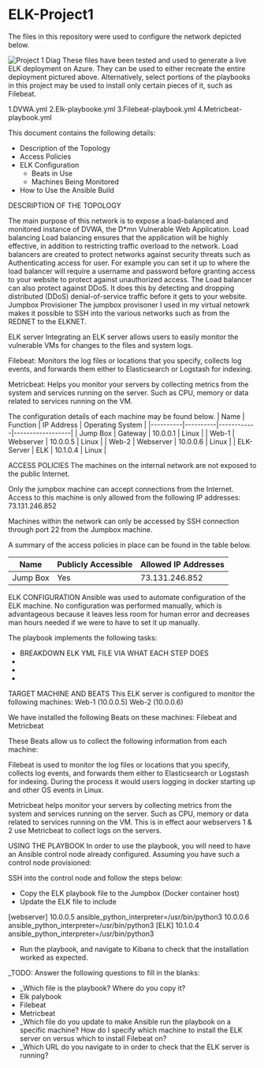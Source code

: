 # ELK-Project1
The files in this repository were used to configure the network depicted below.

![Project 1 Diag](https://user-images.githubusercontent.com/87491789/150643084-51b6df57-b0e5-4055-8f2c-e24551388653.jpg)
These files have been tested and used to generate a live ELK deployment on Azure. They can be used to either recreate the entire deployment pictured above. Alternatively, select portions of the playbooks in this project may be used to install only certain pieces of it, such as Filebeat.

1.DVWA.yml
2.Elk-playbooke.yml 
3.Filebeat-playbook.yml
4.Metricbeat-playbook.yml

This document contains the following details:

- Description of the Topology
- Access Policies
- ELK Configuration
  - Beats in Use
  - Machines Being Monitored
- How to Use the Ansible Build

DESCRIPTION OF THE TOPOLOGY

The main purpose of this network is to expose a load-balanced and monitored instance of DVWA, the D*mn Vulnerable Web Application.
Load balancing 
Load balancing ensures that the application will be highly effective, in addition to restricting traffic overload to the network.
Load balancers are created to protect networks against security threats such as Authenticating access for user. For example you can set it up to where the load balancer will require a username and password before granting access to your website to protect against unauthorized access. The Load balancer can also protect against DDoS. It does this by detecting and dropping distributed (DDoS) denial-of-service traffic before it gets to your website.
Jumpbox Provisioner
The jumpbox provisoner I used in my virtual netowrk makes it possible to SSH into the various networks such as from the REDNET to the ELKNET.

ELK server
Integrating an ELK server allows users to easily monitor the vulnerable VMs for changes to the files and system logs.

Filebeat: Monitors the log files or locations that you specify, collects log events, and forwards them either to Elasticsearch or Logstash for indexing.

Metricbeat: Helps you monitor your servers by collecting metrics from the system and services running on the server. Such as CPU, memory or data related to services running on the VM.


The configuration details of each machine may be found below.
| Name     | Function | IP Address | Operating System |
|----------|----------|------------|------------------|
| Jump Box | Gateway  | 10.0.0.1   | Linux            | 
| Web-1     | Webserver | 10.0.0.5   | Linux          |
| Web-2     | Webserver | 10.0.0.6   | Linux          |
| ELK-Server    | ELK   | 10.1.0.4   | Linux          |

ACCESS POLICIES
The machines on the internal network are not exposed to the public Internet. 

Only the jumpbox machine can accept connections from the Internet. Access to this machine is only allowed from the following IP addresses:
73.131.246.852

Machines within the network can only be accessed by SSH connection through port 22 from the Jumpbox machine.

A summary of the access policies in place can be found in the table below.

| Name     | Publicly Accessible | Allowed IP Addresses |
|----------|---------------------|----------------------|
| Jump Box | Yes                 | 73.131.246.852    |

ELK CONFIGURATION
Ansible was used to automate configuration of the ELK machine. No configuration was performed manually, which is advantageous because it leaves less room for human error and decreases man hours needed if we were to have to set it up manually.

The playbook implements the following tasks:
* BREAKDOWN ELK YML FILE VIA WHAT EACH STEP DOES
*
*
*


TARGET MACHINE AND BEATS
This ELK server is configured to monitor the following machines:
Web-1 (10.0.0.5)
Web-2 (10.0.0.6)

We have installed the following Beats on these machines:
Filebeat and Metricbeat

These Beats allow us to collect the following information from each machine:

Filebeat is used to monitor the log files or locations that you specify, collects log events, and forwards them either to Elasticsearch or Logstash for indexing. During the process it would users logging in docker starting up and other OS events in Linux.

Metricbeat helps monitor your servers by collecting metrics from the system and services running on the server. Such as CPU, memory or data related to services running on the VM. This is in effect aour webservers 1 & 2 use Metricbeat to collect logs on the servers.

USING THE PLAYBOOK
In order to use the playbook, you will need to have an Ansible control node already configured. Assuming you have such a control node provisioned: 

SSH into the control node and follow the steps below:
- Copy the ELK playbook file to the Jumpbox (Docker container host)
- Update the ELK file to include 
 
 [webserver]
 10.0.0.5 ansible_python_interpreter=/usr/bin/python3
 10.0.0.6 ansible_python_interpreter=/usr/bin/python3
 [ELK]
 10.1.0.4 ansible_python_interpreter=/usr/bin/python3
 
- Run the playbook, and navigate to Kibana to check that the installation worked as expected.

_TODO: Answer the following questions to fill in the blanks:
- _Which file is the playbook? Where do you copy it?
- Elk palybook
- Filebeat
- Metricbeat
- _Which file do you update to make Ansible run the playbook on a specific machine? How do I specify which machine to install the ELK server on versus which to install Filebeat on?
- _Which URL do you navigate to in order to check that the ELK server is running?
